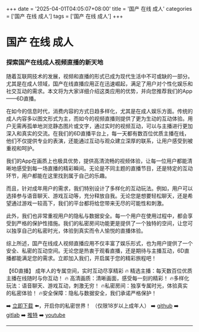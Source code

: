 +++
date = '2025-04-01T04:05:07+08:00'
title = '国产 在线 成人'
categories = ['国产 在线 成人']
tags = ['国产 在线 成人']
+++

# 国产 在线 成人

### 探索国产在线成人视频直播的新天地

随着互联网技术的发展，视频和直播的形式已成为现代生活中不可或缺的一部分。尤其是在成人领域，国产在线直播应用正在迅速崛起，满足了用户对个性化娱乐和社交互动的需求。本文将为大家详细介绍这类应用的优势，并向您推荐我们的App——6D直播。

在如今的信息时代，消费内容的方式日趋多样化，尤其是在成人娱乐方面。传统的成人内容多以图文形式为主，而如今的视频直播则提供了更为生动的互动体验。用户无需再孤单地浏览静态图片或文字，通过实时的视频互动，可以与主播进行更加深入和真实的交流。在我们的6D直播平台上，每一天都有数百位优质主播在线，他们不仅提供专业的表演，还能通过互动与观众建立深厚的联系，让用户感受到被重视和呵护。

我们的App在画质上也极具优势，提供高清流畅的视频体验，让每一位用户都能清晰地感受到每一场直播的精彩瞬间。无论是不同主题的直播节目，还是特定的互动环节，用户都能在这里找到属于自己的乐趣。

而且，针对成年用户的需求，我们特别设计了多样化的互动玩法。例如，用户可以选择参与语音聊天、游戏互动等，充分释放自我。无论您是想要轻松聊天，还是希望通过游戏一较高下，我们的平台都将给您带来无尽的可能性和刺激。

此外，我们也非常重视用户的隐私与数据安全。每一个用户在使用过程中，都会享受到严格的保护性措施。我们的私密房间功能更是提供了一个独特的空间，让您可以独享自己的私密时光，体验到真实而令人愉悦的直播体验。

综上所述，国产在线成人视频直播应用不仅丰富了娱乐形式，也为用户提供了一个安全、私密的互动空间。无论您是热衷于观看直播，还是期待与主播互动，6D直播都能满足您的需求。立即加入我们，开启属于您的精彩旅程吧！

【6D直播】
成年人的专属空间，实时互动尽享精彩
🔥 精选主播：每天数百位优质主播在线随时与你互动！
🔥 高清画质：清晰画面，感受每一刻的精彩！
🔥多样化玩法：语音聊天、游戏互动，刺激无穷！
🔥私密房间：独享专属时光，体验真实的私密体验！
🔥安全保障：隐私与数据安全，我们承诺严格保护！

➡️ [立即下载](https://down123.s3.ap-east-1.amazonaws.com/down/down.html?channelCode=blog) ⬅️，开启你的私密世界！
（仅限18岁以上成年人）
➡️ [github](https://aldult-live.github.io/)
➡️ [gitlab](https://seo-09598d.gitlab.io/)
➡️ [推特](https://x.com/wegame33)
➡️ [youtube](https://www.youtube.com/@6Dlive)

---

